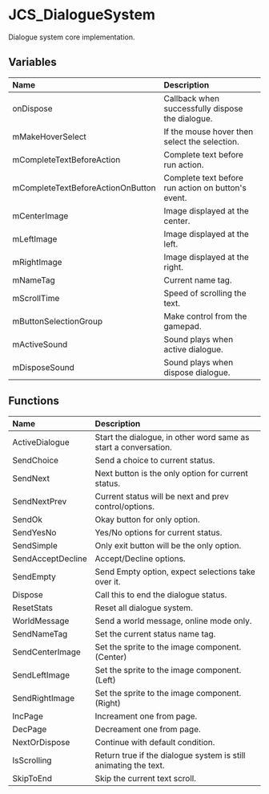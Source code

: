 # JCS_DialogueSystem

Dialogue system core implementation.

## Variables

| Name                              | Description                                        |
|:----------------------------------|:---------------------------------------------------|
| onDispose                         | Callback when successfully dispose the dialogue.   |
| mMakeHoverSelect                  | If the mouse hover then select the selection.      |
| mCompleteTextBeforeAction         | Complete text before run action.                   |
| mCompleteTextBeforeActionOnButton | Complete text before run action on button's event. |
| mCenterImage                      | Image displayed at the center.                     |
| mLeftImage                        | Image displayed at the left.                       |
| mRightImage                       | Image displayed at the right.                      |
| mNameTag                          | Current name tag.                                  |
| mScrollTime                       | Speed of scrolling the text.                       |
| mButtonSelectionGroup             | Make control from the gamepad.                     |
| mActiveSound                      | Sound plays when active dialogue.                  |
| mDisposeSound                     | Sound plays when dispose dialogue.                 |

## Functions

| Name              | Description                                                     |
|:------------------|:----------------------------------------------------------------|
| ActiveDialogue    | Start the dialogue, in other word same as start a conversation. |
| SendChoice        | Send a choice to current status.                                |
| SendNext          | Next button is the only option for current status.              |
| SendNextPrev      | Current status will be next and prev control/options.           |
| SendOk            | Okay button for only option.                                    |
| SendYesNo         | Yes/No options for current status.                              |
| SendSimple        | Only exit button will be the only option.                       |
| SendAcceptDecline | Accept/Decline options.                                         |
| SendEmpty         | Send Empty option, expect selections take over it.              |
| Dispose           | Call this to end the dialogue status.                           |
| ResetStats        | Reset all dialogue system.                                      |
| WorldMessage      | Send a world message, online mode only.                         |
| SendNameTag       | Set the current status name tag.                                |
| SendCenterImage   | Set the sprite to the image component. (Center)                 |
| SendLeftImage     | Set the sprite to the image component. (Left)                   |
| SendRightImage    | Set the sprite to the image component. (Right)                  |
| IncPage           | Increament one from page.                                       |
| DecPage           | Decreament one from page.                                       |
| NextOrDispose     | Continue with default condition.                                |
| IsScrolling       | Return true if the dialogue system is still animating the text. |
| SkipToEnd         | Skip the current text scroll.                                   |
